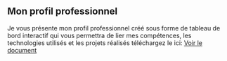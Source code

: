 ## Mon profil professionnel
Je vous présente mon profil professionnel créé sous forme de tableau de bord interactif qui vous permettra de lier mes compétences, les technologies utilisés et les projets réalisés
téléchargez le ici:
[Voir le document](https://github.com/gregoiredata/Mon-Portfolio-Data-Analyst-Supply-Chain/blob/main/05A_tableaux_bords_profil.pbix)

